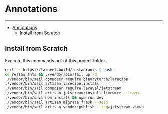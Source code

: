 # Annotations

---

- [Annotations](#annotations)
  - [Install from Scratch](#install-from-scratch)

<a name="install-from-scratch"></a>

## Install from Scratch

Execute this commands out of this project folder.

```bash
curl -s https://laravel.build/restaurants | bash
cd restaurants && ./vendor/bin/sail up -d
./vendor/bin/sail composer require binarytorch/larecipe
./vendor/bin/sail artisan larecipe:install
./vendor/bin/sail composer require laravel/jetstream
./vendor/bin/sail artisan jetstream:install livewire --teams
./vendor/bin/sail npm install && npm run dev
./vendor/bin/sail artisan migrate:fresh --seed
./vendor/bin/sail artisan vendor:publish --tag=jetstream-views
```
